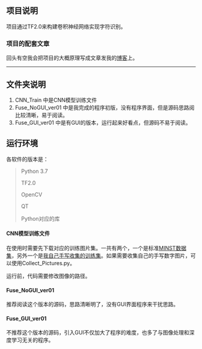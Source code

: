 ## 项目说明

项目通过TF2.0来构建卷积神经网络实现字符识别。

### 项目的配套文章

回头有空我会把项目的大概原理写成文章发我的[博客](https://zlxt.gitee.io/)上。

---

## 文件夹说明

1. CNN_Train 中是CNN模型训练文件
2. Fuse_NoGUI_ver01 中是我完成的程序初版，没有程序界面，但是源码思路阅比较清晰，易于阅读。
3. Fuse_GUI_ver01 中是有GUI的版本，运行起来好看点，但源码不易于阅读。

## 运行环境

各软件的版本是：

> Python 3.7
>
> TF2.0
>
> OpenCV
>
> QT
>
> Python对应的库

#### CNN模型训练文件

在使用时需要先下载对应的训练图片集。一共有两个，一个是标准[MINST数据集](https://zlxt.lanzous.com/icwotob)，另外一个是[我自己手写收集的训练集](https://zlxt.lanzous.com/icwottg)。如果需要收集自己的手写数字图片，可以使用Collect_Pictures.py。

运行前，代码需要修改图像的路径。

#### Fuse_NoGUI_ver01

推荐阅读这个版本的源码，思路清晰明了，没有GUI界面程序来干扰思路。

#### Fuse_GUI_ver01

不推荐这个版本的源码，引入GUI不仅加大了程序的难度，也多了与图像处理和深度学习无关的程序。

